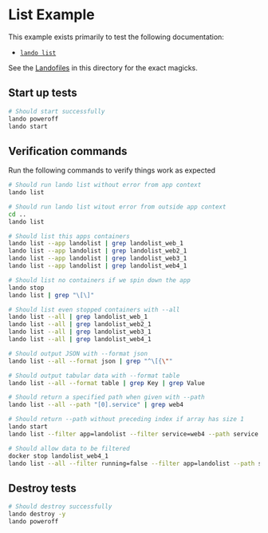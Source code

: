 # List Example

This example exists primarily to test the following documentation:

* [`lando list`](https://docs.lando.dev/cli/list.html)

See the [Landofiles](https://docs.lando.dev/config/lando.html) in this directory for the exact magicks.

## Start up tests

```bash
# Should start successfully
lando poweroff
lando start
```

## Verification commands

Run the following commands to verify things work as expected

```bash
# Should run lando list without error from app context
lando list

# Should run lando list witout error from outside app context
cd ..
lando list

# Should list this apps containers
lando list --app landolist | grep landolist_web_1
lando list --app landolist | grep landolist_web2_1
lando list --app landolist | grep landolist_web3_1
lando list --app landolist | grep landolist_web4_1

# Should list no containers if we spin down the app
lando stop
lando list | grep "\[\]"

# Should list even stopped containers with --all
lando list --all | grep landolist_web_1
lando list --all | grep landolist_web2_1
lando list --all | grep landolist_web3_1
lando list --all | grep landolist_web4_1

# Should output JSON with --format json
lando list --all --format json | grep "^\[{\""

# Should output tabular data with --format table
lando list --all --format table | grep Key | grep Value

# Should return a specified path when given with --path
lando list --all --path "[0].service" | grep web4

# Should return --path without preceding index if array has size 1
lando start
lando list --filter app=landolist --filter service=web4 --path service | grep web4

# Should allow data to be filtered
docker stop landolist_web4_1
lando list --all --filter running=false --filter app=landolist --path service | grep web4
```

## Destroy tests

```bash
# Should destroy successfully
lando destroy -y
lando poweroff
```
